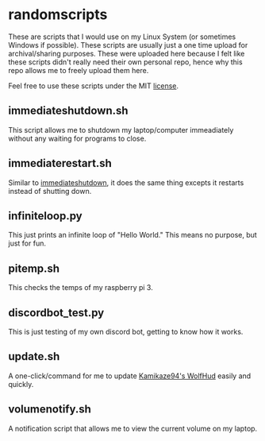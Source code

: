 # randomscripts
These are scripts that I would use on my Linux System (or sometimes Windows if possible).
These scripts are usually just a one time upload for archival/sharing purposes.
These were uploaded here because I felt like these scripts didn't really need their own personal repo,
hence why this repo allows me to freely upload them here. 

Feel free to use these scripts under the MIT [license](LICENSE).

immediateshutdown.sh
--------------------

This script allows me to shutdown my laptop/computer immeadiately without any waiting for programs
to close.

immediaterestart.sh
--------------------

Similar to [immediateshutdown](immediateshutdown.sh), it does the same thing excepts it restarts instead
of shutting down.

infiniteloop.py
--------------

This just prints an infinite loop of "Hello World." This means no purpose, but just for fun.

pitemp.sh
---------

This checks the temps of my raspberry pi 3.


discordbot_test.py
------------------

This is just testing of my own discord bot, getting to know how it works. 


update.sh
---------

A one-click/command for me to update [Kamikaze94's WolfHud](https://github.com/Kamikaze94/WolfHUD) easily and quickly.

volumenotify.sh
---------------

A notification script that allows me to view the current volume on my laptop.
